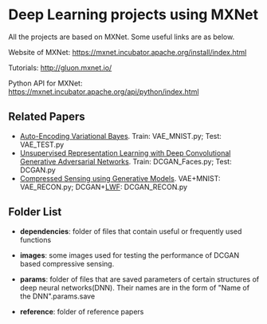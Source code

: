 # Deep Learning projects using MXNet

All the projects are based on MXNet. Some useful links are as below.

Website of MXNet: https://mxnet.incubator.apache.org/install/index.html

Tutorials: http://gluon.mxnet.io/

Python API for MXNet: https://mxnet.incubator.apache.org/api/python/index.html

## Related Papers

- [ Auto-Encoding Variational Bayes](https://arxiv.org/abs/1312.6114). Train: VAE_MNIST.py; Test: VAE_TEST.py
- [ Unsupervised Representation Learning with Deep Convolutional Generative Adversarial Networks](https://arxiv.org/abs/1511.06434). Train: DCGAN_Faces.py; Test: DCGAN.py
- [Compressed Sensing using Generative Models](https://arxiv.org/abs/1703.03208). VAE+MNIST: VAE_RECON.py; DCGAN+[LWF](http://vis-www.cs.umass.edu/lfw/): DCGAN_RECON.py

## Folder List

- **dependencies**: folder of files that contain useful or frequently used functions

- **images**: some images used for testing the performance of DCGAN based compressive sensing.

- **params**: folder of files that are saved parameters of certain structures of deep neural networks(DNN). Their names are in the form of "Name of the DNN".params.save

- **reference**: folder of reference papers

  

  ​